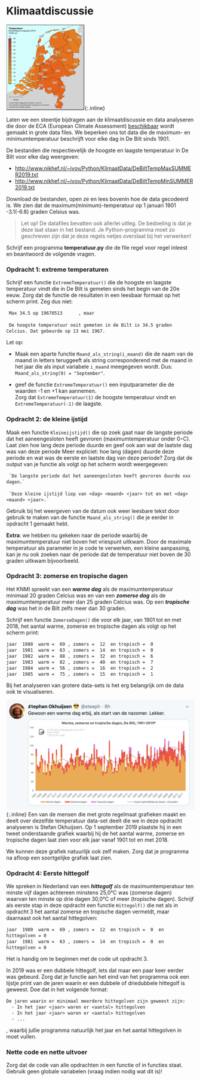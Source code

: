 # Klimaatdiscussie

![](KaartNederlandKlein.png){:.inline}

Laten we een steentje bijdragen aan de klimaatdiscussie en data analyseren die  door de ECA (European Climate Assessment) [beschikbaar](http://eca.knmi.nl/dailydata/predefinedseries.php) wordt gemaakt in grote  data files. We beperken ons tot data die de maximum- en minimumtemperatuur beschrijft voor elke dag in De Bilt sinds 1901. 

De bestanden die respectievelijk de hoogste en laagste temperatuur in De Bilt voor elke dag weergeven:


- <http://www.nikhef.nl/~ivov/Python/KlimaatData/DeBiltTempMaxSUMMER2019.txt>
- <http://www.nikhef.nl/~ivov/Python/KlimaatData/DeBiltTempMinSUMMER2019.txt>

Download de bestanden, open ze en lees bovenin hoe de data gecodeerd is. We zien dat de maximum(minimum)-temperatuur op 1 januari 1901 -3.1(-6.8) graden Celsius was.

> Let op! De datafiles bevatten ook allerlei uitleg. De bedoeling is dat je deze laat staan in het bestand. Je Python-programma moet zo geschreven zijn dat je deze regels netjes overslaat bij het verwerken!

Schrijf een programma **temperatuur.py** die de file regel voor regel inleest
en beantwoord de volgende vragen.

### Opdracht 1: extreme temperaturen

Schrijf een functie `ExtremeTemperatuur()` die de hoogste en laagste temperatuur vindt die in De Bilt is gemeten sinds het begin van de 20e eeuw. Zorg dat de functie de resultaten in een leesbaar formaat op het scherm print. Zeg dus niet: 

     Max 34.5 op 19670513      , maar

     De hoogste temperatuur ooit gemeten in de Bilt is 34.5 graden Celcius. Dat gebeurde op 13 mei 1967.

Let op: 

 - Maak een aparte functie `Maand_als_string(i_maand)` die de naam van de maand in letters teruggeeft als string corresponderend met de maand in het jaar die als input variabele `i_maand` meegegeven wordt. Dus: `Maand_als_string(9) = "September"`.
 
 - geef de functie `ExtremeTemperatuur()` een inputparameter die de waarden -1 en +1 kan aannemen.   
   Zorg dat `ExtremeTemperatuur(1)` de hoogste temperatuur vindt en `ExtremeTemperatuur(-1)` de laagste.


### Opdracht 2: de kleine ijstijd

Maak een functie `Kleineijstijd()` die op zoek gaat naar de langste periode dat het aaneengesloten heeft gevroren (maximumtemperatuur onder 0◦C). Laat zien hoe lang deze periode duurde en geef ook aan wat de laatste dag was van deze periode
Meer expliciet: hoe lang (dagen) duurde deze periode en wat was de eerste en laatste dag van deze periode?  Zorg dat de output van je functie als volgt op het scherm wordt weergegeven:

     `De langste periode dat het aaneengesloten heeft gevroren duurde xxx dagen.`
     
     `Deze kleine ijstijd liep van <dag> <maand> <jaar> tot en met <dag> <maand> <jaar>.`

Gebruik bij het weergeven van de datum ook weer leesbare tekst door gebruik te maken van de functie `Maand_als_string()`
 die je eerder in opdracht 1 gemaakt hebt.

**Extra**: we hebben nu gekeken naar de periode waarbij de maximumtemperatuur niet boven het vriespunt uitkwam. Door de maximale temperatuur als parameter in je code te verwerken, een kleine aanpassing, kan je nu ook zoeken naar de periode dat de temperatuur niet boven de 30 graden uitkwam bijvoorbeeld.

 
### Opdracht 3: zomerse en tropische dagen

Het KNMI spreekt van een ***warme dag*** als de maximumtemperatuur minimaal 20 graden Celcius was en van een ***zomerse dag*** als de maximumtemperatuur meer dan 25 graden Celcius was. Op een ***tropische dag*** was het in de Bilt zelfs meer dan 30 graden. 

Schrijf een functie `ZomerseDagen()` die voor elk jaar, van 1901 tot en met 2018, het aantal warme, zomerse en tropische dagen als volgt op het scherm print:

    jaar  1980  warm =  69 , zomers =  12  en tropisch =  0
    jaar  1981  warm =  63 , zomers =  14  en tropisch =  0
    jaar  1982  warm =  88 , zomers =  32  en tropisch =  6
    jaar  1983  warm =  82 , zomers =  40  en tropisch =  7
    jaar  1984  warm =  56 , zomers =  16  en tropisch =  2
    jaar  1985  warm =  75 , zomers =  15  en tropisch =  1

Bij het analyseren van grotere data-sets is het erg belangrijk om de data ook te 
visualiseren. 


![](StephanOkhuijsenTweet01092019.png){:.inline} 
Een van de mensen die met grote regelmaat grafieken maakt en deelt 
over dezelfde temperatuur data-set deelt die we in deze opdracht analyseren is 
Stefan Okhuijsen. Op 1 september 2019 plaatste hij in een tweet onderstaande grafiek waarbij hij de het aantal warme, zomerse en tropische dagen laat zien voor elk jaar vanaf 1901 tot en met 2018. 

We kunnen deze grafiek natuurlijk ook zelf maken. Zorg dat je programma na afloop 
een soortgelijke grafiek laat zien. 


### Opdracht 4: Eerste hittegolf

We spreken in Nederland van een ***hittegolf*** als de maximumtemperatuur ten minste vijf dagen achtereen minstens 25,0°C was (zomerse dagen) waarvan ten minste op drie dagen 30,0°C of meer (tropische dagen). Schrijf als eerste stap in deze opdracht een functie `Hittegolf()` die net als in opdracht 3 het aantal zomerse en tropische dagen vermeldt, maar daarnaast ook het aantal hittegolven:

    jaar  1980  warm =  69 , zomers =  12  en tropisch =  0  en hittegolven = 0
    jaar  1981  warm =  63 , zomers =  14  en tropisch =  0  en hittegolven = 0

Het is handig om te beginnen met de code uit opdracht 3.

In 2019 was er een dubbele hittegolf, iets dat maar een paar keer eerder was gebeurd. Zorg dat je functie aan het eind van het programma ook een lijstje print van de jaren waarin er een dubbele of driedubbele hittegolf is geweest. Doe dat in het volgende format:

    De jaren waarin er minimaal meerdere hittegolven zijn geweest zijn:
      - In het jaar <jaar> waren er <aantal> hittegolven
      - In het jaar <jaar> waren er <aantal> hittegolven
      - ...
, waarbij jullie programma natuurlijk het jaar en het aantal hittegolven in moet vullen.


### Nette code en nette uitvoer

Zorg dat de code van alle opdrachten in een functie of in functies staat. Gebruik geen globale variabelen (vraag indien nodig wat dit is)!
